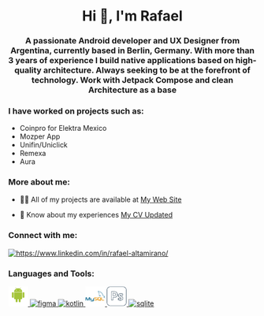 <h1 align="center">Hi 👋, I'm Rafael</h1>
<h3 align="center">A passionate Android developer and UX Designer from Argentina, currently based in Berlin, Germany. With more than 3 years of experience I build native applications based on high-quality architecture. Always seeking to be at the forefront of technology. Work with Jetpack Compose and clean Architecture as a base </h3>

### I have worked on projects such as:
- Coinpro for Elektra Mexico
- Mozper App 
- Unifin/Uniclick
- Remexa
- Aura


### More about me:

- 👨‍💻 All of my projects are available at [ My Web Site](https://rafaelaltamiranoz3zf3xst.contra.com/?openCustomizationSidebarScreen=main&styleOverride=sydney%3Adawn)

- 📄 Know about my experiences [My CV Updated](https://drive.google.com/file/d/1Hr_a_Yo5tTEwdcL1YPhk8WUACu9pnUZ2/view?usp=sharing)

<h3 align="left">Connect with me:</h3>
<p align="left">
<a href="https://linkedin.com/in/https://www.linkedin.com/in/rafael-altamirano/" target="blank"><img align="center" src="https://raw.githubusercontent.com/rahuldkjain/github-profile-readme-generator/master/src/images/icons/Social/linked-in-alt.svg" alt="https://www.linkedin.com/in/rafael-altamirano/" height="30" width="40" /></a>
</p>

<h3 align="left">Languages and Tools:</h3>
<p align="left"> <a href="https://developer.android.com" target="_blank" rel="noreferrer"> <img src="https://raw.githubusercontent.com/devicons/devicon/master/icons/android/android-original-wordmark.svg" alt="android" width="40" height="40"/> </a> <a href="https://www.figma.com/" target="_blank" rel="noreferrer"> <img src="https://www.vectorlogo.zone/logos/figma/figma-icon.svg" alt="figma" width="40" height="40"/> </a> <a href="https://kotlinlang.org" target="_blank" rel="noreferrer"> <img src="https://www.vectorlogo.zone/logos/kotlinlang/kotlinlang-icon.svg" alt="kotlin" width="40" height="40"/> </a> <a href="https://www.mysql.com/" target="_blank" rel="noreferrer"> <img src="https://raw.githubusercontent.com/devicons/devicon/master/icons/mysql/mysql-original-wordmark.svg" alt="mysql" width="40" height="40"/> </a> <a href="https://www.photoshop.com/en" target="_blank" rel="noreferrer"> <img src="https://raw.githubusercontent.com/devicons/devicon/master/icons/photoshop/photoshop-line.svg" alt="photoshop" width="40" height="40"/> </a> <a href="https://www.sqlite.org/" target="_blank" rel="noreferrer"> <img src="https://www.vectorlogo.zone/logos/sqlite/sqlite-icon.svg" alt="sqlite" width="40" height="40"/> </a> <a 
